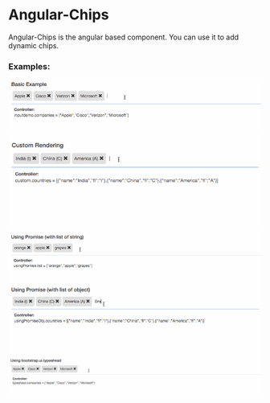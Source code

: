 # Angular-Chips

Angular-Chips is the angular based component. You can use it to add dynamic chips.

### Examples:
<img src="others/Basic_example.gif">

<img src="others/Custom_example.gif">

<img src="others/Using_Promise_string_example.gif">

<img src="others/Using_Promise_obj_example.gif">

<img src="others/Using_typeahead_example.gif">
